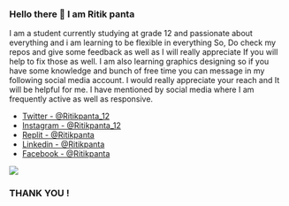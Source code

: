### Hello there  👋    I am Ritik panta 

I am a student currently studying at grade 12 and passionate about everything 
and i am learning to be flexible in everything So, Do check my repos and give some feedback 
as well as I will really appreciate If you will help to fix those as well. I am also learning graphics designing so if you have some knowledge and bunch of free time you can message in my following social media account. I would really appreciate your reach and It will be helpful for me. I have mentioned by social media where I am frequently active as well as responsive.

- [ Twitter - @Ritikpanta_12 ](https://twitter.com/Ritikpanta_12) 
- [ Instagram - @Ritikpanta_12 ](https://www.instagram.com/ritikpanta_12/)
- [ Replit - @Ritikpanta ](https://replit.com/@Ritikpanta)
- [ Linkedin - @Ritikpanta ](https://www.linkedin.com/in/ritik-panta-542a76236/)
- [ Facebook - @Ritikpanta ](https://www.facebook.com/ritik.panta.7/)

<img src="https://github-readme-stats.vercel.app/api?username=Ritikpanta&theme=merko&show_icons=true">


### THANK YOU !
